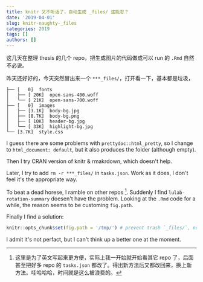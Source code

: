 ```yaml
---
title: knitr 又不听话了，自动生成 _files/ 这能忍？
date: '2019-04-01'
slug: knitr-naughty-_files
categories: 2019
tags: []
authors: []
---
```




这几天在整理 thesis 的几个 repo，把生成图片的代码做成可以 run 的 `.Rmd` 自然不必说。

昨天还好好的，今天突然冒出来一个 `***_files/`，打开看一下，基本都是垃圾，

```
├── [   0]  fonts
│   ├── [ 20K]  open-sans-400.woff
│   └── [ 21K]  open-sans-700.woff
├── [   0]  images
│   ├── [3.1K]  body-bg.jpg
│   ├── [8.7K]  body-bg.png
│   ├── [ 10K]  header-bg.jpg
│   └── [ 33K]  highlight-bg.jpg
└── [3.7K]  style.css
```

I guess there are some problems with `prettydoc::html_pretty`, so I change to `html_document: default`, but it also produces the folder (although empty). 

Then I try CRAN version of knitr & rmakrdown, which doesn't help.

Later, I try to add `rm -r ***_files/` in `tasks.json`. Work as it does, I don't feel it's the appropriate way.

To beat a dead horese, I ramble on other repos [^1]. Suddenly I find `lulab-rotation-summary` doesen't have the problem. Looking at the `.Rmd` code for a while, the reason seems to be customing `fig.path`.

[^1]: 这里是为了英文写起来更方便，实际上我一开始就开始看其它 repo 了，后面甚至把好多 repo 的 `tasks.json` 都改了。得出新方法后又都改回来，换上新方法。哇哈哈哈，时间就是这么被浪费的。

Finally I find a solution:

```r
knitr::opts_chunk$set(fig.path = '/tmp/') # prevent trash `_files/`, not know why
```

I admit it's not perfact, but I can't think up a better one at the moment.
